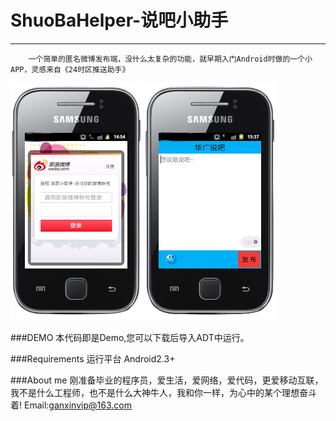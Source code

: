 ShuoBaHelper-说吧小助手
=====================
---------------------
		一个简单的匿名微博发布端，没什么太复杂的功能，就早期入门Android时做的一个小APP，灵感来自《24时区推送助手》

![github](https://github.com/GanxinWang/ShuoBaHelper/blob/master/show1.png "说吧小助手")
![github](https://github.com/GanxinWang/ShuoBaHelper/blob/master/show2.png "说吧小助手")


###DEMO
		本代码即是Demo,您可以下载后导入ADT中运行。

###Requirements
		运行平台 Android2.3+

###About me
    刚准备毕业的程序员，爱生活，爱网络，爱代码，更爱移动互联，我不是什么工程师，也不是什么大神牛人，我和你一样，为心中的某个理想奋斗着!
		Email:ganxinvip@163.com
